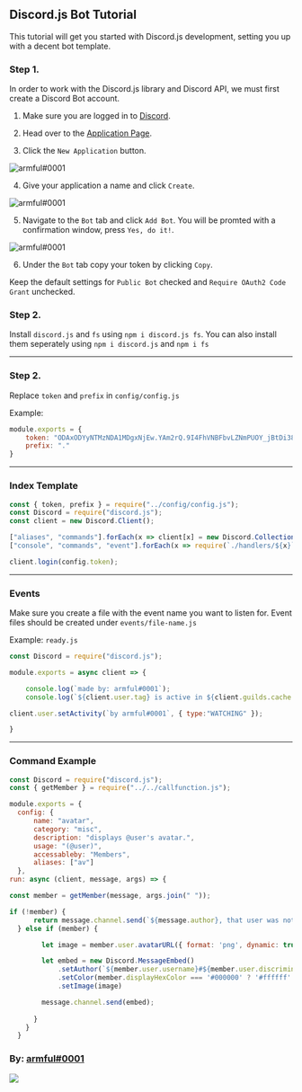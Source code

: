 ## Discord.js Bot Tutorial

This tutorial will get you started with Discord.js development, setting you up with a decent bot template.

### Step 1.

In order to work with the Discord.js library and Discord API, we must first create a Discord Bot account.

1. Make sure you are logged in to [Discord](https://discord.com).
2. Head over to the [Application Page](https://discord.com/developers/applications).

3. Click the `New Application` button.

![armful#0001](https://i.imgur.com/T5b5eJi.png)

4. Give your application a name and click `Create`.

![armful#0001](https://i.imgur.com/fEi6V6A.png)

5. Navigate to the `Bot` tab and click `Add Bot`.
   You will be promted with a confirmation window, press `Yes, do it!`.

![armful#0001](https://i.imgur.com/NW0VDzN.png)

6. Under the `Bot` tab copy your token by clicking `Copy`.

Keep the default settings for `Public Bot` checked and `Require OAuth2 Code Grant` unchecked.

### Step 2.

Install `discord.js` and `fs` using `npm i discord.js fs`.
You can also install them seperately using `npm i discord.js` and `npm i fs`

---
    
### Step 2.

Replace `token` and `prefix` in `config/config.js`

Example:
```js
module.exports = {
    token: "ODAxODYyNTMzNDA1MDgxNjEw.YAm2rQ.9I4FhVNBFbvLZNmPUOY_jBtDi38",
    prefix: "."
}
```

---

### Index Template
```js
const { token, prefix } = require("../config/config.js");
const Discord = require("discord.js");
const client = new Discord.Client();

["aliases", "commands"].forEach(x => client[x] = new Discord.Collection());
["console", "commands", "event"].forEach(x => require(`./handlers/${x}`)(client));

client.login(config.token);
```

---

### Events

Make sure you create a file with the event name you want to listen for.
Event files should be created under `events/file-name.js`

Example: `ready.js`
```js
const Discord = require("discord.js");

module.exports = async client => {

    console.log(`made by: armful#0001`);
    console.log(`${client.user.tag} is active in ${client.guilds.cache.size} server(s)\nServing ${client.users.cache.size} user(s).`);

client.user.setActivity(`by armful#0001`, { type:"WATCHING" });

}
```

---

### Command Example
```js
const Discord = require("discord.js");
const { getMember } = require("../../callfunction.js");

module.exports = {
  config: {
      name: "avatar",
      category: "misc",
      description: "displays @user's avatar.",
      usage: "(@user)",
      accessableby: "Members",
      aliases: ["av"]
  },
run: async (client, message, args) => {

const member = getMember(message, args.join(" "));

if (!member) {
      return message.channel.send(`${message.author}, that user was not found.\nUsage: \`.avatar @user\``);
  } else if (member) {

        let image = member.user.avatarURL({ format: 'png', dynamic: true, size: 1024 });

        let embed = new Discord.MessageEmbed()
            .setAuthor(`${member.user.username}#${member.user.discriminator}'s Avatar`)
            .setColor(member.displayHexColor === '#000000' ? '#ffffff' : member.displayHexColor)
            .setImage(image)

        message.channel.send(embed);
        
      }
    }
  }
```

### By: [armful#0001](https://github.com/armfxl)

<p>
<a href="https://nodei.co/npm/discord.js/"><img src="https://nodei.co/npm/discord.js.png?downloads=true&stars=true"></a>
</p>
